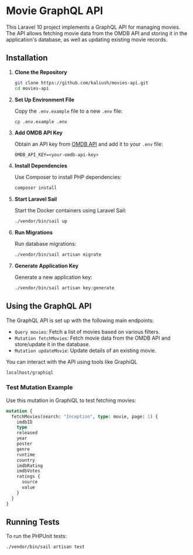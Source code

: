 # Movie GraphQL API

This Laravel 10 project implements a GraphQL API for managing movies. The API allows fetching movie data from the OMDB API and storing it in the application's database, as well as updating existing movie records.

## Installation

1. **Clone the Repository**

    ```bash
    git clone https://github.com/kaliush/movies-api.git
    cd movies-api
    ```

2. **Set Up Environment File**

   Copy the `.env.example` file to a new `.env` file:

    ```bash
    cp .env.example .env
    ```

3. **Add OMDB API Key**

   Obtain an API key from [OMDB API](https://www.omdbapi.com/apikey.aspx) and add it to your `.env` file:

    ```
    OMDB_API_KEY=<your-omdb-api-key>
    ```

4. **Install Dependencies**

   Use Composer to install PHP dependencies:

    ```bash
    composer install
    ```

5. **Start Laravel Sail**

   Start the Docker containers using Laravel Sail:

    ```bash
    ./vendor/bin/sail up
    ```

6. **Run Migrations**

   Run database migrations:

    ```bash
    ./vendor/bin/sail artisan migrate
    ```

7. **Generate Application Key**

   Generate a new application key:

    ```bash
    ./vendor/bin/sail artisan key:generate
    ```

## Using the GraphQL API

The GraphQL API is set up with the following main endpoints:

- `Query movies`: Fetch a list of movies based on various filters.
- `Mutation fetchMovies`: Fetch movie data from the OMDB API and store/update it in the database.
- `Mutation updateMovie`: Update details of an existing movie.

You can interact with the API using tools like GraphiQL 
```bash
localhost/graphiql
```

### Test Mutation Example

Use this mutation in GraphiQL to test fetching movies:

```graphql
mutation {
  fetchMovies(search: "Inception", type: movie, page: 1) {
    imdbID
    type
    released
    year
    poster
    genre
    runtime
    country
    imdbRating
    imdbVotes
    ratings {
      source
      value
    }
  }
}
```
## Running Tests

To run the PHPUnit tests:

```bash
./vendor/bin/sail artisan test
